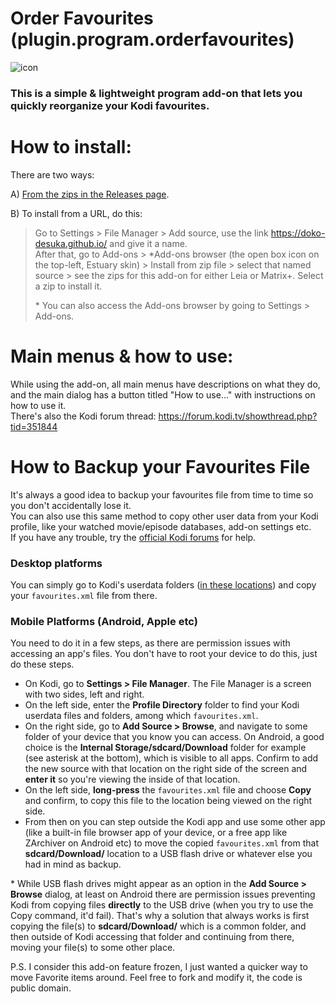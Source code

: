 # Order Favourites (plugin.program.orderfavourites)
![icon](https://github.com/doko-desuka/plugin.program.orderfavourites/raw/master/icon.png)  
### This is a simple & lightweight program add-on that lets you quickly reorganize your Kodi favourites.  

# How to install:

There are two ways:

A) [From the zips in the Releases page](https://github.com/doko-desuka/plugin.program.orderfavourites/releases).

B) To install from a URL, do this:  
> Go to Settings > File Manager > Add source, use the link https://doko-desuka.github.io/ and give it a name.  
> After that, go to Add-ons > \*Add-ons browser (the open box icon on the top-left, Estuary skin) > Install from zip file > select that named source > see the zips for this add-on for either Leia or Matrix+. Select a zip to install it.  
>  
> \* You can also access the Add-ons browser by going to Settings > Add-ons.

# Main menus & how to use:

While using the add-on, all main menus have descriptions on what they do, and the main dialog has a button titled "How to use..." with instructions on how to use it.  
There's also the Kodi forum thread: https://forum.kodi.tv/showthread.php?tid=351844

# How to Backup your Favourites File

It's always a good idea to backup your favourites file from time to time so you don't accidentally lose it.  
You can also use this same method to copy other user data from your Kodi profile, like your watched movie/episode databases, add-on settings etc.  
If you have any trouble, try the [official Kodi forums](https://forum.kodi.tv/forumdisplay.php?fid=111) for help.

### Desktop platforms
You can simply go to Kodi's userdata folders ([in these locations](https://kodi.wiki/view/Userdata#Location)) and copy your `favourites.xml` file from there.

### Mobile Platforms (Android, Apple etc)

You need to do it in a few steps, as there are permission issues with accessing an app's files. You don't have to root your device to do this, just do these steps.  
- On Kodi, go to **Settings > File Manager**. The File Manager is a screen with two sides, left and right.
- On the left side, enter the **Profile Directory** folder to find your Kodi userdata files and folders, among which `favourites.xml`.  
- On the right side, go to **Add Source > Browse**, and navigate to some folder of your device that you know you can access. On Android, a good choice is the **Internal Storage/sdcard/Download** folder for example (see asterisk at the bottom), which is visible to all apps. Confirm to add the new source with that location on the right side of the screen and **enter it** so you're viewing the inside of that location.  
- On the left side, **long-press** the `favourites.xml` file and choose **Copy** and confirm, to copy this file to the location being viewed on the right side.  
- From then on you can step outside the Kodi app and use some other app (like a built-in file browser app of your device, or a free app like ZArchiver on Android etc) to move the copied `favourites.xml` from that **sdcard/Download/** location to a USB flash drive or whatever else you had in mind as backup.

\* While USB flash drives might appear as an option in the **Add Source > Browse** dialog, at least on Android there are permission issues preventing Kodi from copying files **directly** to the USB drive (when you try to use the Copy command, it'd fail). That's why a solution that always works is first copying the file(s) to **sdcard/Download/** which is a common folder, and then outside of Kodi accessing that folder and continuing from there, moving your file(s) to some other place.
   
P.S. I consider this add-on feature frozen, I just wanted a quicker way to move Favorite items around. Feel free to fork and modify it, the code is public domain.
